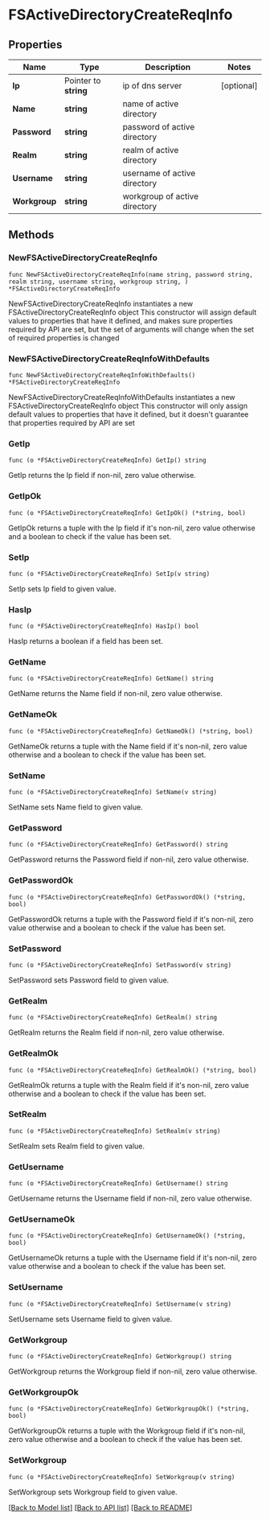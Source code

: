 # FSActiveDirectoryCreateReqInfo

## Properties

Name | Type | Description | Notes
------------ | ------------- | ------------- | -------------
**Ip** | Pointer to **string** | ip of dns server | [optional] 
**Name** | **string** | name of active directory | 
**Password** | **string** | password of active directory | 
**Realm** | **string** | realm of active directory | 
**Username** | **string** | username of active directory | 
**Workgroup** | **string** | workgroup of active directory | 

## Methods

### NewFSActiveDirectoryCreateReqInfo

`func NewFSActiveDirectoryCreateReqInfo(name string, password string, realm string, username string, workgroup string, ) *FSActiveDirectoryCreateReqInfo`

NewFSActiveDirectoryCreateReqInfo instantiates a new FSActiveDirectoryCreateReqInfo object
This constructor will assign default values to properties that have it defined,
and makes sure properties required by API are set, but the set of arguments
will change when the set of required properties is changed

### NewFSActiveDirectoryCreateReqInfoWithDefaults

`func NewFSActiveDirectoryCreateReqInfoWithDefaults() *FSActiveDirectoryCreateReqInfo`

NewFSActiveDirectoryCreateReqInfoWithDefaults instantiates a new FSActiveDirectoryCreateReqInfo object
This constructor will only assign default values to properties that have it defined,
but it doesn't guarantee that properties required by API are set

### GetIp

`func (o *FSActiveDirectoryCreateReqInfo) GetIp() string`

GetIp returns the Ip field if non-nil, zero value otherwise.

### GetIpOk

`func (o *FSActiveDirectoryCreateReqInfo) GetIpOk() (*string, bool)`

GetIpOk returns a tuple with the Ip field if it's non-nil, zero value otherwise
and a boolean to check if the value has been set.

### SetIp

`func (o *FSActiveDirectoryCreateReqInfo) SetIp(v string)`

SetIp sets Ip field to given value.

### HasIp

`func (o *FSActiveDirectoryCreateReqInfo) HasIp() bool`

HasIp returns a boolean if a field has been set.

### GetName

`func (o *FSActiveDirectoryCreateReqInfo) GetName() string`

GetName returns the Name field if non-nil, zero value otherwise.

### GetNameOk

`func (o *FSActiveDirectoryCreateReqInfo) GetNameOk() (*string, bool)`

GetNameOk returns a tuple with the Name field if it's non-nil, zero value otherwise
and a boolean to check if the value has been set.

### SetName

`func (o *FSActiveDirectoryCreateReqInfo) SetName(v string)`

SetName sets Name field to given value.


### GetPassword

`func (o *FSActiveDirectoryCreateReqInfo) GetPassword() string`

GetPassword returns the Password field if non-nil, zero value otherwise.

### GetPasswordOk

`func (o *FSActiveDirectoryCreateReqInfo) GetPasswordOk() (*string, bool)`

GetPasswordOk returns a tuple with the Password field if it's non-nil, zero value otherwise
and a boolean to check if the value has been set.

### SetPassword

`func (o *FSActiveDirectoryCreateReqInfo) SetPassword(v string)`

SetPassword sets Password field to given value.


### GetRealm

`func (o *FSActiveDirectoryCreateReqInfo) GetRealm() string`

GetRealm returns the Realm field if non-nil, zero value otherwise.

### GetRealmOk

`func (o *FSActiveDirectoryCreateReqInfo) GetRealmOk() (*string, bool)`

GetRealmOk returns a tuple with the Realm field if it's non-nil, zero value otherwise
and a boolean to check if the value has been set.

### SetRealm

`func (o *FSActiveDirectoryCreateReqInfo) SetRealm(v string)`

SetRealm sets Realm field to given value.


### GetUsername

`func (o *FSActiveDirectoryCreateReqInfo) GetUsername() string`

GetUsername returns the Username field if non-nil, zero value otherwise.

### GetUsernameOk

`func (o *FSActiveDirectoryCreateReqInfo) GetUsernameOk() (*string, bool)`

GetUsernameOk returns a tuple with the Username field if it's non-nil, zero value otherwise
and a boolean to check if the value has been set.

### SetUsername

`func (o *FSActiveDirectoryCreateReqInfo) SetUsername(v string)`

SetUsername sets Username field to given value.


### GetWorkgroup

`func (o *FSActiveDirectoryCreateReqInfo) GetWorkgroup() string`

GetWorkgroup returns the Workgroup field if non-nil, zero value otherwise.

### GetWorkgroupOk

`func (o *FSActiveDirectoryCreateReqInfo) GetWorkgroupOk() (*string, bool)`

GetWorkgroupOk returns a tuple with the Workgroup field if it's non-nil, zero value otherwise
and a boolean to check if the value has been set.

### SetWorkgroup

`func (o *FSActiveDirectoryCreateReqInfo) SetWorkgroup(v string)`

SetWorkgroup sets Workgroup field to given value.



[[Back to Model list]](../README.md#documentation-for-models) [[Back to API list]](../README.md#documentation-for-api-endpoints) [[Back to README]](../README.md)


